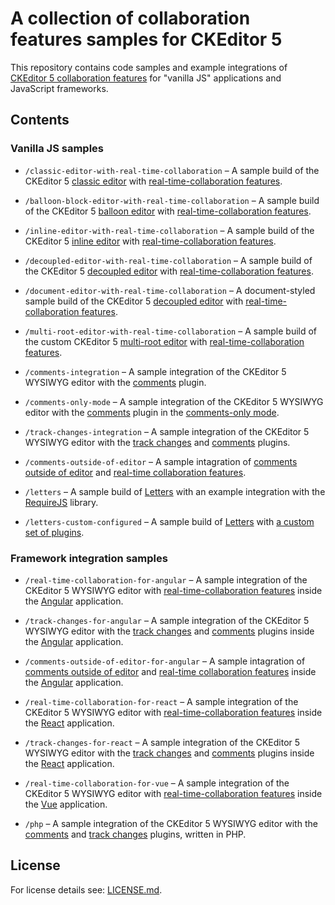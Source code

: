 # A collection of collaboration features samples for&nbsp;CKEditor&nbsp;5

This repository contains code samples and example integrations of [CKEditor 5 collaboration features](https://ckeditor.com/collaboration/) for "vanilla JS" applications and JavaScript frameworks.

## Contents

### Vanilla JS samples

* `/classic-editor-with-real-time-collaboration` &ndash; A sample build of the CKEditor 5 [classic editor](https://github.com/ckeditor/ckeditor5-editor-classic) with [real-time-collaboration features](https://ckeditor.com/docs/ckeditor5/latest/features/collaboration/real-time-collaboration/real-time-collaboration.html).

* `/balloon-block-editor-with-real-time-collaboration` &ndash; A sample build of the CKEditor 5 [balloon editor](https://github.com/ckeditor/ckeditor5-editor-balloon) with [real-time-collaboration features](https://ckeditor.com/docs/ckeditor5/latest/features/collaboration/real-time-collaboration/real-time-collaboration.html).

* `/inline-editor-with-real-time-collaboration` &ndash; A sample build of the CKEditor 5 [inline editor](https://github.com/ckeditor/ckeditor5-editor-inline) with [real-time-collaboration features](https://ckeditor.com/docs/ckeditor5/latest/features/collaboration/real-time-collaboration/real-time-collaboration.html).

* `/decoupled-editor-with-real-time-collaboration` &ndash; A sample build of the CKEditor 5 [decoupled editor](https://github.com/ckeditor/ckeditor5-editor-decoupled) with [real-time-collaboration features](https://ckeditor.com/docs/ckeditor5/latest/features/collaboration/real-time-collaboration/real-time-collaboration.html).

* `/document-editor-with-real-time-collaboration` &ndash; A document-styled sample build of the CKEditor 5 [decoupled editor](https://github.com/ckeditor/ckeditor5-editor-decoupled) with [real-time-collaboration features](https://ckeditor.com/docs/ckeditor5/latest/features/collaboration/real-time-collaboration/real-time-collaboration.html).

* `/multi-root-editor-with-real-time-collaboration` &ndash; A sample build of the custom CKEditor 5 [multi-root editor](https://ckeditor.com/docs/ckeditor5/latest/examples/framework/multi-root-editor.html) with [real-time-collaboration features](https://ckeditor.com/docs/ckeditor5/latest/features/collaboration/real-time-collaboration/real-time-collaboration.html).

* `/comments-integration` &ndash; A sample integration of the CKEditor 5 WYSIWYG editor with the [comments](https://ckeditor.com/docs/ckeditor5/latest/features/collaboration/comments/comments.html) plugin.

* `/comments-only-mode` &ndash; A sample integration of the CKEditor 5 WYSIWYG editor with the [comments](https://ckeditor.com/docs/ckeditor5/latest/features/collaboration/comments/comments.html) plugin in the [comments-only mode](https://ckeditor.com/docs/ckeditor5/latest/features/collaboration/comments/comments-only-mode.html).

* `/track-changes-integration` &ndash; A sample integration of the CKEditor 5 WYSIWYG editor with the [track changes](https://ckeditor.com/docs/ckeditor5/latest/features/collaboration/track-changes/track-changes.html) and [comments](https://ckeditor.com/docs/ckeditor5/latest/features/collaboration/comments/comments.html) plugins.

* `/comments-outside-of-editor` &ndash; A sample intagration of [comments outside of editor](https://ckeditor.com/docs/ckeditor5/latest/features/collaboration/comments/comments-outside-editor.html) and [real-time collaboration features](https://ckeditor.com/docs/ckeditor5/latest/features/collaboration/real-time-collaboration/real-time-collaboration.html).

* `/letters` &ndash; A sample build of [Letters](https://ckeditor.com/docs/letters/latest/guides/overview.html) with an example integration with the [RequireJS](https://requirejs.org/) library.

* `/letters-custom-configured` &ndash; A sample build of [Letters](https://ckeditor.com/docs/letters/latest/guides/overview.html) with [a custom set of plugins](https://ckeditor.com/docs/letters/latest/guides/development/plugin-customization.html).

### Framework integration samples

* `/real-time-collaboration-for-angular` &ndash; A sample integration of the CKEditor 5 WYSIWYG editor with [real-time-collaboration features](https://ckeditor.com/docs/ckeditor5/latest/features/collaboration/real-time-collaboration/real-time-collaboration.html) inside the [Angular](https://angular.io/) application.

* `/track-changes-for-angular` &ndash; A sample integration of the CKEditor 5 WYSIWYG editor with the [track changes](https://ckeditor.com/docs/ckeditor5/latest/features/collaboration/track-changes/track-changes.html) and [comments](https://ckeditor.com/docs/ckeditor5/latest/features/collaboration/comments/comments.html) plugins inside the [Angular](https://angular.io/) application.

* `/comments-outside-of-editor-for-angular` &ndash; A sample intagration of [comments outside of editor](https://ckeditor.com/docs/ckeditor5/latest/features/collaboration/comments/comments-outside-editor.html) and [real-time collaboration features](https://ckeditor.com/docs/ckeditor5/latest/features/collaboration/real-time-collaboration/real-time-collaboration.html) inside the [Angular](https://angular.io/) application.

* `/real-time-collaboration-for-react` &ndash; A sample integration of the CKEditor 5 WYSIWYG editor with [real-time-collaboration features](https://ckeditor.com/docs/ckeditor5/latest/features/collaboration/real-time-collaboration/real-time-collaboration.html) inside the [React](https://reactjs.org/) application.

* `/track-changes-for-react` &ndash; A sample integration of the CKEditor 5 WYSIWYG editor with the [track changes](https://ckeditor.com/docs/ckeditor5/latest/features/collaboration/track-changes/track-changes.html) and [comments](https://ckeditor.com/docs/ckeditor5/latest/features/collaboration/comments/comments.html) plugins inside the [React](https://reactjs.org/) application.

* `/real-time-collaboration-for-vue` &ndash; A sample integration of the CKEditor 5 WYSIWYG editor with [real-time-collaboration features](https://ckeditor.com/docs/ckeditor5/latest/features/collaboration/real-time-collaboration/real-time-collaboration.html) inside the [Vue](https://vuejs.org/) application.

* `/php` &ndash; A sample integration of the CKEditor 5 WYSIWYG editor with the [comments](https://ckeditor.com/docs/ckeditor5/latest/features/collaboration/comments/comments.html) and [track changes](https://ckeditor.com/docs/ckeditor5/latest/features/collaboration/track-changes/track-changes.html) plugins, written in PHP.

## License

For license details see: [LICENSE.md](https://github.com/cksource/ckeditor5-collaboration-samples/blob/master/LICENSE.md).
